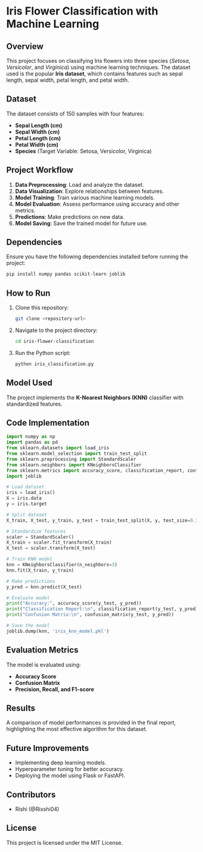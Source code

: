 # Iris Flower Classification with Machine Learning

## Overview
This project focuses on classifying Iris flowers into three species (*Setosa*, *Versicolor*, and *Virginica*) using machine learning techniques. The dataset used is the popular **Iris dataset**, which contains features such as sepal length, sepal width, petal length, and petal width.

## Dataset
The dataset consists of 150 samples with four features:
- **Sepal Length (cm)**
- **Sepal Width (cm)**
- **Petal Length (cm)**
- **Petal Width (cm)**
- **Species** (Target Variable: Setosa, Versicolor, Virginica)

## Project Workflow
1. **Data Preprocessing**: Load and analyze the dataset.
2. **Data Visualization**: Explore relationships between features.
3. **Model Training**: Train various machine learning models.
4. **Model Evaluation**: Assess performance using accuracy and other metrics.
5. **Predictions**: Make predictions on new data.
6. **Model Saving**: Save the trained model for future use.

## Dependencies
Ensure you have the following dependencies installed before running the project:
```bash
pip install numpy pandas scikit-learn joblib
```

## How to Run
1. Clone this repository:
   ```bash
   git clone <repository-url>
   ```
2. Navigate to the project directory:
   ```bash
   cd iris-flower-classification
   ```
3. Run the Python script:
   ```bash
   python iris_classification.py
   ```

## Model Used
The project implements the **K-Nearest Neighbors (KNN)** classifier with standardized features.

## Code Implementation
```python
import numpy as np
import pandas as pd
from sklearn.datasets import load_iris
from sklearn.model_selection import train_test_split
from sklearn.preprocessing import StandardScaler
from sklearn.neighbors import KNeighborsClassifier
from sklearn.metrics import accuracy_score, classification_report, confusion_matrix
import joblib

# Load dataset
iris = load_iris()
X = iris.data
y = iris.target

# Split dataset
X_train, X_test, y_train, y_test = train_test_split(X, y, test_size=0.3, random_state=42)

# Standardize features
scaler = StandardScaler()
X_train = scaler.fit_transform(X_train)
X_test = scaler.transform(X_test)

# Train KNN model
knn = KNeighborsClassifier(n_neighbors=3)
knn.fit(X_train, y_train)

# Make predictions
y_pred = knn.predict(X_test)

# Evaluate model
print("Accuracy:", accuracy_score(y_test, y_pred))
print("Classification Report:\n", classification_report(y_test, y_pred))
print("Confusion Matrix:\n", confusion_matrix(y_test, y_pred))

# Save the model
joblib.dump(knn, 'iris_knn_model.pkl')
```

## Evaluation Metrics
The model is evaluated using:
- **Accuracy Score**
- **Confusion Matrix**
- **Precision, Recall, and F1-score**

## Results
A comparison of model performances is provided in the final report, highlighting the most effective algorithm for this dataset.

## Future Improvements
- Implementing deep learning models.
- Hyperparameter tuning for better accuracy.
- Deploying the model using Flask or FastAPI.

## Contributors
- Rishi (@Rixshi04)

## License
This project is licensed under the MIT License.

